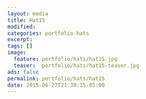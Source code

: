 ```yaml
---
layout: media
title: Hat15
modified:
categories: portfolio-hats
excerpt:
tags: []
image:
  feature: portfolio/hats/hat15.jpg
  teaser:  portfolio/hats/hat15-teaser.jpg
ads: false
permalink: portfolio/hats/hat15
date: 2015-06-27T21:30:15-05:00
---
```


